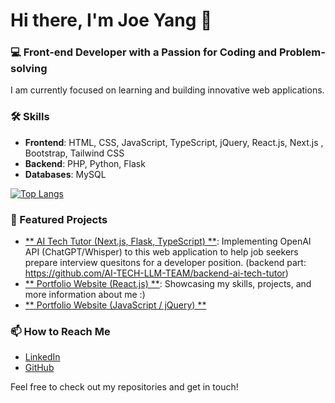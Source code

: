 # Hi there, I'm Joe Yang 👋

### 💻 Front-end Developer with a Passion for Coding and Problem-solving

I am currently focused on learning and building innovative web applications. 

### 🛠️ Skills
- **Frontend**: HTML, CSS, JavaScript, TypeScript, jQuery, React.js, Next.js , Bootstrap, Tailwind CSS
- **Backend**: PHP, Python, Flask
- **Databases**: MySQL

[![Top Langs](https://github-readme-stats.vercel.app/api/top-langs/?username=EchoOuO&layout=compact&theme=slateorange)](https://github.com/anuraghazra/github-readme-stats)

### 🌟 Featured Projects
- [** AI Tech Tutor (Next.js, Flask, TypeScript) **](https://github.com/AI-TECH-LLM-TEAM/ai-tech-tutor): Implementing OpenAI API (ChatGPT/Whisper) to this web application to help job seekers prepare interview quesitons for a developer position. (backend part: https://github.com/AI-TECH-LLM-TEAM/backend-ai-tech-tutor)
- [** Portfolio Website (React.js) **](https://github.com/EchoOuO/joe-react-portfolio): Showcasing my skills, projects, and more information about me :)
- [** Portfolio Website (JavaScript / jQuery) **](https://github.com/EchoOuO/Personal-Portfolio-Website)

### 📫 How to Reach Me
- [LinkedIn](https://www.linkedin.com/in/tzuhungyang/)
- [GitHub](https://github.com/EchoOuO)

Feel free to check out my repositories and get in touch!


